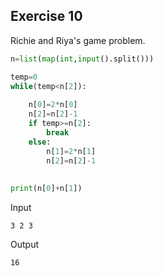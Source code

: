 ## Exercise 10

Richie and Riya's game problem.

```python
n=list(map(int,input().split()))

temp=0
while(temp<n[2]):
    
    n[0]=2*n[0]
    n[2]=n[2]-1
    if temp>=n[2]:
        break
    else:
        n[1]=2*n[1]
        n[2]=n[2]-1
    
    
print(n[0]+n[1])
```
Input
```
3 2 3
```
Output
```
16
```
